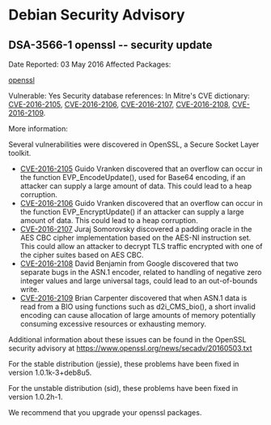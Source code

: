 
Debian Security Advisory
========================


DSA-3566-1 openssl -- security update
-------------------------------------



Date Reported:
03 May 2016
Affected Packages:

[openssl](https://packages.debian.org/src:openssl)

Vulnerable:
Yes
Security database references:
In Mitre's CVE dictionary: [CVE-2016-2105](https://security-tracker.debian.org/tracker/CVE-2016-2105), [CVE-2016-2106](https://security-tracker.debian.org/tracker/CVE-2016-2106), [CVE-2016-2107](https://security-tracker.debian.org/tracker/CVE-2016-2107), [CVE-2016-2108](https://security-tracker.debian.org/tracker/CVE-2016-2108), [CVE-2016-2109](https://security-tracker.debian.org/tracker/CVE-2016-2109).  

More information:

Several vulnerabilities were discovered in OpenSSL, a Secure Socket Layer
toolkit.


* [CVE-2016-2105](https://security-tracker.debian.org/tracker/CVE-2016-2105)
Guido Vranken discovered that an overflow can occur in the function
 EVP\_EncodeUpdate(), used for Base64 encoding, if an attacker can
 supply a large amount of data. This could lead to a heap corruption.
* [CVE-2016-2106](https://security-tracker.debian.org/tracker/CVE-2016-2106)
Guido Vranken discovered that an overflow can occur in the function
 EVP\_EncryptUpdate() if an attacker can supply a large amount of data.
 This could lead to a heap corruption.
* [CVE-2016-2107](https://security-tracker.debian.org/tracker/CVE-2016-2107)
Juraj Somorovsky discovered a padding oracle in the AES CBC cipher
 implementation based on the AES-NI instruction set. This could allow
 an attacker to decrypt TLS traffic encrypted with one of the cipher
 suites based on AES CBC.
* [CVE-2016-2108](https://security-tracker.debian.org/tracker/CVE-2016-2108)
David Benjamin from Google discovered that two separate bugs in the
 ASN.1 encoder, related to handling of negative zero integer values
 and large universal tags, could lead to an out-of-bounds write.
* [CVE-2016-2109](https://security-tracker.debian.org/tracker/CVE-2016-2109)
Brian Carpenter discovered that when ASN.1 data is read from a BIO
 using functions such as d2i\_CMS\_bio(), a short invalid encoding can
 cause allocation of large amounts of memory potentially consuming
 excessive resources or exhausting memory.


Additional information about these issues can be found in the OpenSSL
security advisory at <https://www.openssl.org/news/secadv/20160503.txt>


For the stable distribution (jessie), these problems have been fixed in
version 1.0.1k-3+deb8u5.


For the unstable distribution (sid), these problems have been fixed in
version 1.0.2h-1.


We recommend that you upgrade your openssl packages.





